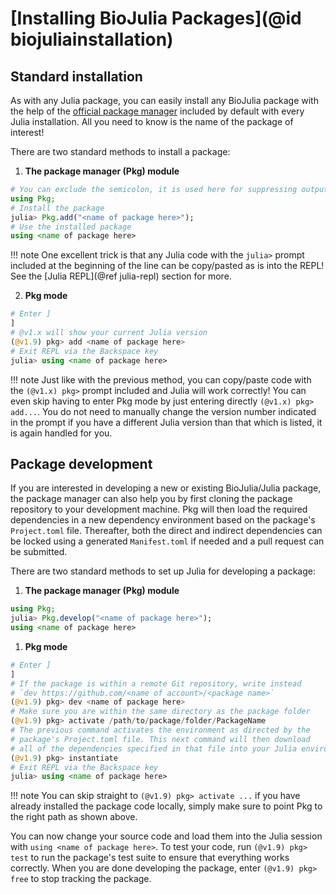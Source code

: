 # [Installing BioJulia Packages](@id biojuliainstallation)

## Standard installation

As with any Julia package, you can easily install any BioJulia package with the help of the [official
package manager](https://pkgdocs.julialang.org/v1/) included by default with every Julia installation.
All you need to know is the name of the package of interest!

There are two standard methods to install a package:

1. **The package manager (Pkg) module**

```julia
# You can exclude the semicolon, it is used here for suppressing output 
using Pkg;
# Install the package
julia> Pkg.add("<name of package here>");
# Use the installed package
using <name of package here>
```

!!! note
    One excellent trick is that any Julia code with the `julia>` prompt included at the beginning of the
    line can be copy/pasted as is into the REPL! See the [Julia REPL](@ref julia-repl) section for more.

2. **Pkg mode**

```julia
# Enter ]
]
# @v1.x will show your current Julia version
(@v1.9) pkg> add <name of package here>
# Exit REPL via the Backspace key
julia> using <name of package here>
```

!!! note
    Just like with the previous method, you can copy/paste code with the `(@v1.x) pkg>` prompt included
    and Julia will work correctly! You can even skip having to enter Pkg mode by just entering directly
    `(@v1.x) pkg> add...`. You do not need to manually change the version number indicated in the 
    prompt if you have a different Julia version than that which is listed, it is again handled for you.

## Package development

If you are interested in developing a new or existing BioJulia/Julia package, the package manager can also
help you by first cloning the package repository to your development machine. Pkg will then load the required 
dependencies in a new dependency environment based on the package's `Project.toml` file. Thereafter, both the 
direct and indirect dependencies can be locked using a generated `Manifest.toml` if needed and a pull request 
can be submitted. 

There are two standard methods to set up Julia for developing a package:

1. **The package manager (Pkg) module**   
   
```julia
using Pkg;
julia> Pkg.develop("<name of package here>");
using <name of package here>
```

1. **Pkg mode**

```julia
# Enter ]
]
# If the package is within a remote Git repository, write instead
# `dev https://github.com/<name of account>/<package name>`
(@v1.9) pkg> dev <name of package here>
# Make sure you are within the same directory as the package folder
(@v1.9) pkg> activate /path/to/package/folder/PackageName
# The previous command activates the environment as directed by the
# package's Project.toml file. This next command will then download
# all of the dependencies specified in that file into your Julia environment.
(@v1.9) pkg> instantiate
# Exit REPL via the Backspace key
julia> using <name of package here>
```

!!! note
    You can skip straight to `(@v1.9) pkg> activate ...` if you have already installed the package code locally,
    simply make sure to point Pkg to the right path as shown above.

You can now change your source code and load them into the Julia session with `using <name of package here>`.
To test your code, run `(@v1.9) pkg> test` to run the package's test suite to ensure that everything works
correctly. When you are done developing the package, enter `(@v1.9) pkg> free` to stop tracking the package. 
